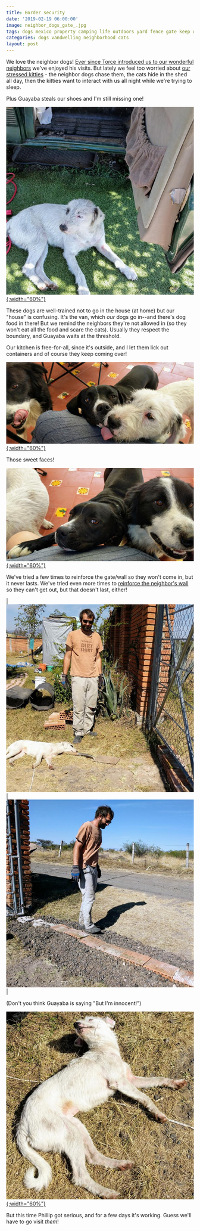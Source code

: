 ```yaml
---
title: Border security
date: '2019-02-19 06:00:00'
image: neighbor_dogs_gate_.jpg
tags: dogs mexico property camping life outdoors yard fence gate keep out
categories: dogs vandwelling neighborhood cats
layout: post
---
```


We love the neighbor dogs! [Ever since Torce introduced us to our wonderful neighbors](https://reverdecer.annalisagross.com/2018/04/19/good-dogs-make-good-neighbors/) we've enjoyed his visits. But lately we feel too worried about [our stressed kitties](https://reverdecer.annalisagross.com/2019/01/30/a-cats-life-in-el-terreno/) - the neighbor dogs chase them, the cats hide in the shed all day, then the kitties want to interact with us all night while we're trying to sleep.

Plus Guayaba steals our shoes and I'm still missing one!

[![](/images/guayaba_threshold_.jpg){:width="60%"}](/images/guayaba_threshold.jpg)

These dogs are well-trained not to go in the house (at home) but our "house" is confusing. It's the van, which *our* dogs go in--and there's dog food in there! But we remind the neighbors they're not allowed in (so they won't eat all the food and scare the cats). Usually they respect the boundary, and Guayaba waits at the threshold.

Our kitchen is free-for-all, since it's outside, and I let them lick out containers and of course they keep coming over!

[![](/images/neighbors_beg_.jpg){:width="60%"}](/images/neighbors_beg.jpg)

Those sweet faces!

[![](/images/neighbors_beg2_.jpg){:width="60%"}](/images/neighbors_beg2.jpg)


We've tried a few times to reinforce the gate/wall so they won't come in, but it never lasts. We've tried even more times to [reinforce the neighbor's wall](https://reverdecer.annalisagross.com/2018/12/11/time-for-that-bottle-of-wine/) so they can't get out, but that doesn't last, either!

| [![](/images/phil_gate_.jpg)](/images/phil_gate.jpg) | [![](/images/phil_gate2_.jpg)](/images/phil_gate2.jpg) |

(Don't you think Guayaba is saying "But I'm innocent!")

[![](/images/guayaba3_.jpg){:width="60%"}](/images/guayaba3.jpg)

But this time Phillip got serious, and for a few days it's working. Guess we'll have to go visit *them*!